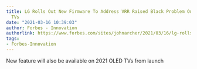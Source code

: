 ```yaml
---
title: LG Rolls Out New Firmware To Address VRR Raised Black Problem On 2020 OLED
  TVs
date: "2021-03-16 10:39:03"
author: Forbes - Innovation
authorlink: https://www.forbes.com/sites/johnarcher/2021/03/16/lg-rolls-out-new-firmware-to-address-vrr-raised-black-problem-on-2020-oled-tvs/
tags:
- Forbes-Innovation
---
```

New feature will also be available on 2021 OLED TVs from launch